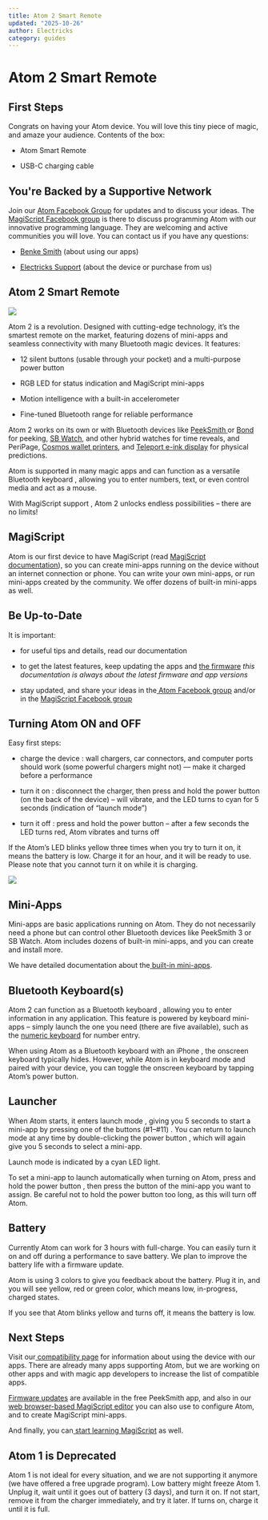 ```yaml
---
title: Atom 2 Smart Remote
updated: "2025-10-26"
author: Electricks
category: guides
---
```


# Atom 2 Smart Remote

## First Steps

Congrats on having your Atom device. You will love this tiny piece of magic, and amaze your audience. Contents of the box:

- Atom Smart Remote

- USB-C charging cable

## You're Backed by a Supportive Network

Join our [Atom Facebook Group](https://www.facebook.com/groups/atomremote) for updates and to discuss your ideas. The [MagiScript Facebook group](https://www.facebook.com/groups/magiscript) is there to discuss programming Atom with our innovative programming language. They are welcoming and active communities you will love. You can contact us if you have any questions:

- [Benke Smith](https://m.me/benke.smith) (about using our apps)

- [Electricks Support](https://m.me/electricks.magic) (about the device or purchase from us)

## Atom 2 Smart Remote

[![](https://electricks.info/wp-content/uploads/2024/04/atom-magician-smart-remote-300x300.png)](https://electricks.info/wp-content/uploads/2024/04/atom-magician-smart-remote.png)

Atom 2 is a revolution. Designed with cutting-edge technology, it’s the smartest remote on the market, featuring dozens of mini-apps and seamless connectivity with many Bluetooth magic devices. It features:

- 12 silent buttons (usable through your pocket) and a multi-purpose power button

- RGB LED for status indication and MagiScript mini-apps

- Motion intelligence with a built-in accelerometer

- Fine-tuned Bluetooth range for reliable performance

Atom 2 works on its own or with Bluetooth devices like [ PeekSmith ](https://electricks.info/product/peeksmith-3/) or [ Bond ](https://electricks.info/product/bond/) for peeking, [SB Watch](https://electricks.info/product-category/sbwatch/), and other hybrid watches for time reveals, and PeriPage, [Cosmos wallet printers](https://electricks.info/product/cosmos-physical-prediction/), and [Teleport e-ink display](https://electricks.info/product/teleport/) for physical predictions.

Atom is supported in many magic apps and can function as a versatile Bluetooth keyboard , allowing you to enter numbers, text, or even control media and act as a mouse.

With MagiScript support , Atom 2 unlocks endless possibilities – there are no limits!

## MagiScript

Atom is our first device to have MagiScript (read [MagiScript documentation](https://electricks.info/docs/magiscript/)), so you can create mini-apps running on the device without an internet connection or phone. You can write your own mini-apps, or run mini-apps created by the community. We offer dozens of built-in mini-apps as well.

## Be Up-to-Date

It is important:

- for useful tips and details, read our documentation

- to get the latest features, keep updating the apps and [the firmware](https://electricks.info/docs/atom-remote/firmware-upgrade/) *this documentation is always about the latest firmware and app versions*

- stay updated, and share your ideas in the[ Atom Facebook group](https://www.facebook.com/groups/atomremote) and/or in the [MagiScript Facebook group](https://www.facebook.com/groups/magiscript)

## Turning Atom ON and OFF

Easy first steps:

- charge the device : wall chargers, car connectors, and computer ports should work (some powerful chargers might not) — make it charged before a performance

- turn it on : disconnect the charger, then press and hold the power button (on the back of the device) – will vibrate, and the LED turns to cyan for 5 seconds (indication of “launch mode”)

- turn it off : press and hold the power button – after a few seconds the LED turns red, Atom vibrates and turns off

If the Atom’s LED blinks yellow three times when you try to turn it on, it means the battery is low. Charge it for an hour, and it will be ready to use. Please note that you cannot turn it on while it is charging.

![](https://electricks.info/wp-content/uploads/2025/07/AtomCharge.gif)

## Mini-Apps

Mini-apps are basic applications running on Atom. They do not necessarily need a phone but can control other Bluetooth devices like PeekSmith 3 or SB Watch. Atom includes dozens of built-in mini-apps, and you can create and install more.

We have detailed documentation about the[ built-in mini-apps](https://electricks.info/docs/atom-remote/built-in-mini-apps/).

## Bluetooth Keyboard(s)

Atom 2 can function as a Bluetooth keyboard , allowing you to enter information in any application. This feature is powered by keyboard mini-apps – simply launch the one you need (there are five available), such as the [numeric keyboard](https://electricks.info/docs/atom-remote/numeric-keyboard/) for number entry.

When using Atom as a Bluetooth keyboard with an iPhone , the onscreen keyboard typically hides. However, while Atom is in keyboard mode and paired with your device, you can toggle the onscreen keyboard by tapping Atom’s power button.

## Launcher

When Atom starts, it enters launch mode , giving you 5 seconds to start a mini-app by pressing one of the buttons (#1–#11) . You can return to launch mode at any time by double-clicking the power button , which will again give you 5 seconds to select a mini-app.

Launch mode is indicated by a cyan LED light.

To set a mini-app to launch automatically when turning on Atom, press and hold the power button , then press the button of the mini-app you want to assign. Be careful not to hold the power button too long, as this will turn off Atom.

## Battery

Currently Atom can work for 3 hours with full-charge. You can easily turn it on and off during a performance to save battery. We plan to improve the battery life with a firmware update.

Atom is using 3 colors to give you feedback about the battery. Plug it in, and you will see yellow, red or green color, which means low, in-progress, charged states.

If you see that Atom blinks yellow and turns off, it means the battery is low.

## Next Steps

Visit our[ compatibility page](https://electricks.info/docs/atom-remote/compatibility/) for information about using the device with our apps. There are already many apps supporting Atom, but we are working on other apps and with magic app developers to increase the list of compatible apps.

[Firmware updates](https://electricks.info/docs/atom-remote/firmware-upgrade/) are available in the free PeekSmith app, and also in our [web browser-based MagiScript editor](https://msedit.electricks.info/) you can also use to configure Atom, and to create MagiScript mini-apps.

And finally, you can[ start learning MagiScript](https://electricks.info/docs/magiscript/) as well.

## Atom 1 is Deprecated

Atom 1 is not ideal for every situation, and we are not supporting it anymore (we have offered a free upgrade program). Low battery might freeze Atom 1. Unplug it, wait until it goes out of battery (3 days), and turn it on. If not start, remove it from the charger immediately, and try it later. If turns on, charge it until it is full.